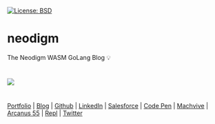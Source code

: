 [![License: BSD](https://badgen.net/badge/license/BSD/orange)](https://opensource.org/licenses/BSD-3-Clause)
# neodigm
The Neodigm WASM GoLang Blog 💡
#
![](https://neodigm.github.io/brand_logo_graphic_design/fantastic/discerning/22.jpg)
#
[Portfolio](https://www.theScottKrause.com) |
[Blog](https://www.theScottKrause.com/neodigm-wasm-golang) |
[Github](https://github.com/neodigm) |
[LinkedIn](https://www.linkedin.com/in/neodigm24/) |
[Salesforce](https://trailblazer.me/id/skrause) |
[Code Pen](https://codepen.io/neodigm24) |
[Machvive](https://machvive.com/) |
[Arcanus 55](https://www.arcanus55.com/) |
[Repl](https://repl.it/@neodigm) |
[Twitter](https://twitter.com/neodigm24)
